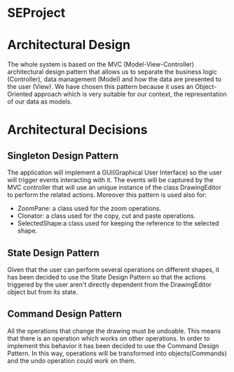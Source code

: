 # SEProject
# Architectural Design
The whole system is based on the MVC (Model-View-Controller) architectural design pattern that allows us to separate the business logic (Controller), data management (Model) and how the data are presented to the user (View).
We have chosen this pattern because it uses an Object-Oriented approach which is very suitable for our context, the representation of our data as models. 

# Architectural Decisions

## Singleton Design Pattern

The application will implement a GUI(Graphical User Interface) so the user will trigger events interacting with it. The events will be captured by the MVC controller that will use an unique instance of the class DrawingEditor to perform the related actions. 
Moreover this pattern is used also for:
- ZoomPane: a class used for the zoom operations.
- Clonator: a class used for the copy, cut and paste operations.
- SelectedShape:a class used for keeping the reference to the selected shape.

## State Design Pattern
Given that the user can perform several operations on different shapes, it has been decided to use the State Design Pattern so that the actions triggered by the user aren't directly dependent from the DrawingEditor object but from its state.

## Command Design Pattern
All the operations that change the drawing must be undoable. This means that there is an operation which works on other operations. In order to implement this behavior it has been decided to use the Command Design Pattern. In this way, operations will be transformed into objects(Commands) and the undo operation could work on them.

